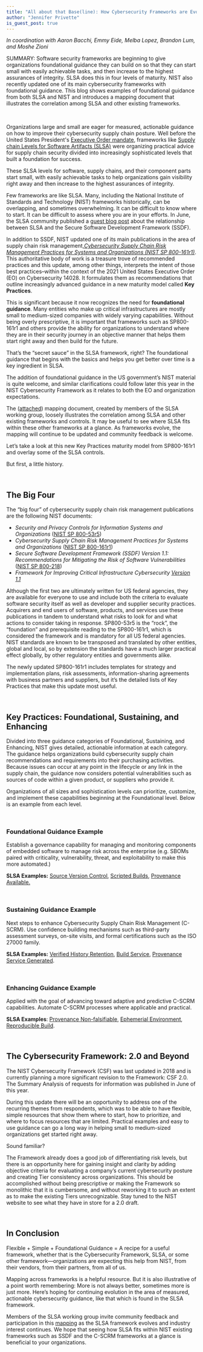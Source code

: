 ```yaml
---
title: "All about that Base(line): How Cybersecurity Frameworks are Evolving with Foundational Guidance"
author: "Jennifer Privette"
is_guest_post: true
---
```


*In coordination with Aaron Bacchi, Emmy Eide, Melba Lopez, Brandon Lum, and Moshe Zioni*

SUMMARY: Software security frameworks are beginning to give organizations foundational guidance they can build on so that they can start small with easily achievable tasks, and then increase to the highest assurances of integrity. SLSA does this in four levels of maturity. NIST also recently updated one of its main cybersecurity frameworks with foundational guidance. This blog shows examples of foundational guidance from both SLSA and NIST and introduces a mapping document that illustrates the correlation among SLSA and other existing frameworks.
<p>&nbsp;</p>

Organizations large and small are eager for measured, actionable guidance on how to improve their cybersecurity supply chain posture. Well before the United States President's [Executive Order mandate](https://www.whitehouse.gov/briefing-room/presidential-actions/2021/05/12/executive-order-on-improving-the-nations-cybersecurity/), frameworks like [Supply chain Levels for Software Artifacts (SLSA)](https://slsa.dev/) were organizing practical advice for supply chain security divided into increasingly sophisticated levels that built a foundation for success.

These SLSA levels for software, supply chains, and their component parts start small, with easily achievable tasks to help organizations gain visibility right away and then increase to the highest assurances of integrity.

Few frameworks are like SLSA. Many, including the National Institute of Standards and Technology (NIST) frameworks historically, can be overlapping, and sometimes overwhelming. It can be difficult to know where to start. It can be difficult to assess where you are in your efforts. In June, the SLSA community published a [guest blog post](2022-06-15-slsa-ssdf.md) about the relationship between SLSA and the Secure Software Development Framework (SSDF).

In addition to SSDF, NIST updated one of its main publications in the area of supply chain risk management,*[Cybersecurity Supply Chain Risk Management Practices for Systems and Organizations (NIST SP 800-161r1)](https://nvlpubs.nist.gov/nistpubs/SpecialPublications/NIST.SP.800-161r1.pdf)*. This authoritative body of work is a treasure trove of recommended practices and this update, among other things,  interprets the intent of those best practices–within the context of the 2021 United States Executive Order (EO) on Cybersecurity 14028. It formulates them as recommendations that outline increasingly advanced guidance in a new maturity model called **Key Practices**.

This is significant because it now recognizes the need for **foundational guidance**. Many entities who make up critical infrastructures are mostly small to medium-sized companies with widely varying capabilities. Without being overly prescriptive, it is important that frameworks such as SP800-161r1 and others provide the ability for organizations to understand where they are in their security journey in an objective manner that helps them start right away and then build for the future.

That’s the “secret sauce” in the SLSA framework, right? The foundational guidance that begins with the basics and helps you get better over time is a key ingredient in SLSA.

The addition of foundational guidance in the US government’s NIST material is quite welcome, and similar clarifications could follow later this year in the NIST Cybersecurity Framework as it relates to both the EO and organization expectations.

The ([attached](https://docs.google.com/spreadsheets/d/1P_xxMlyF5iPV51CqIk8_EhI57aR6wf1Gkrg8sRHBMMQ/edit#gid=0)) mapping document, created by members of the SLSA working group,  loosely illustrates the correlation among SLSA and other existing frameworks and controls. It may be useful to see where SLSA fits within these other frameworks at a glance. As frameworks evolve, the mapping will continue to be updated and community feedback is welcome.

Let’s take a look at this new Key Practices maturity model from SP800-161r1 and overlay some of the SLSA controls.

But first, a little history.
<p>&nbsp;</p>

## The Big Four

The “big four” of cybersecurity supply chain risk management publications are the following NIST documents:

-   *Security and Privacy Controls for Information Systems and Organizations* ([NIST SP 800-53r5](https://csrc.nist.gov/publications/detail/sp/800-53/rev-5/final))
-   *Cybersecurity Supply Chain Risk Management Practices for Systems and Organizations* ([NIST SP 800-161r1](https://nvlpubs.nist.gov/nistpubs/SpecialPublications/NIST.SP.800-161r1.pdf))
-   *Secure Software Development Framework (SSDF) Version 1.1: Recommendations for Mitigating the Risk of Software Vulnerabilities* ([NIST SP 800-218](https://csrc.nist.gov/publications/detail/sp/800-218/final))
-   *Framework for Improving Critical Infrastructure Cybersecurity [Version 1.1](https://www.nist.gov/news-events/news/2018/04/nist-releases-version-11-its-popular-cybersecurity-framework)*

Although the first two are ultimately written for US federal agencies, they are available for everyone to use and include both the criteria to evaluate software security itself as well as developer and supplier security practices. Acquirers and end users of software, products, and services use these publications in tandem to understand what risks to look for and what actions to consider taking in response. SP800-53r5 is the “rock”, the “foundation” and prerequisite reading to the SP800-161r1, which is considered the framework and is mandatory for all US federal agencies. NIST standards are known to be transposed and translated by other entities, global and local, so by extension the standards have a much larger practical effect globally, by other regulatory entities and governments alike.

The newly updated SP800-161r1 includes templates for strategy and implementation plans, risk assessments, information-sharing agreements with business partners and suppliers, but it’s the detailed lists of Key Practices that make this update most useful.
<p>&nbsp;</p>

## Key Practices: Foundational, Sustaining, and Enhancing

Divided into three guidance categories of Foundational, Sustaining, and Enhancing, NIST gives detailed, actionable information at each category.  The guidance helps organizations build cybersecurity supply chain recommendations and requirements into their purchasing activities. Because issues can occur at any point in the lifecycle or any link in the supply chain, the guidance now considers potential vulnerabilities such as sources of code within a given product, or suppliers who provide it.

Organizations of all sizes and sophistication levels can prioritize, customize, and implement these capabilities beginning at the Foundational level. Below is an example from each level.
<p>&nbsp;</p>

### Foundational Guidance Example

Establish a governance capability for managing and monitoring components of embedded software to manage risk across the enterprise (e.g. SBOMs paired with criticality, vulnerability, threat, and exploitability to make this more automated.)

**SLSA Examples:** [Source Version Control](https://slsa.dev/spec/v0.1/requirements#version-controlled), [Scripted Builds](https://slsa.dev/spec/v0.1/requirements#scripted-build), [Provenance Available.](https://slsa.dev/spec/v0.1/requirements#available)
<p>&nbsp;</p>

### Sustaining Guidance Example

Next steps to enhance Cybersecurity Supply Chain Risk Management (C-SCRM). Use confidence building mechanisms such as third-party assessment surveys, on-site visits, and formal certifications such as the ISO 27000 family.

**SLSA Examples:** [Verified History Retention](https://slsa.dev/spec/v0.1/requirements#verified-history), [Build Service](https://slsa.dev/spec/v0.1/requirements#build-service), [Provenance Service Generated](https://slsa.dev/spec/v0.1/requirements#service-generated).
<p>&nbsp;</p>

### Enhancing Guidance Example

Applied with the goal of advancing toward adaptive and predictive C-SCRM capabilities. Automate C-SCRM processes where applicable and practical.

**SLSA Examples**: [Provenance Non-falsifiable](https://slsa.dev/spec/v0.1/requirements#non-falsifiable), [Ephemerial Environment](https://slsa.dev/spec/v0.1/requirements#ephemeral-environment), [Reproducible Build](https://slsa.dev/spec/v0.1/requirements#reproducible).
<p>&nbsp;</p>

## The Cybersecurity Framework: 2.0 and Beyond

The NIST Cybersecurity Framework (CSF) was last updated in 2018 and is currently planning a more significant revision to the Framework: CSF 2.0. The Summary Analysis of requests for information was published in June of this year.

During this update there will be an opportunity to address one of the recurring themes from respondents, which was to be able to have flexible, simple resources that show them where to start, how to prioritize, and where to focus resources that are limited. Practical examples and easy to use guidance can go a long way in helping small to medium-sized organizations get started right away.

Sound familiar?

The Framework already does a good job of differentiating risk levels, but there is an  opportunity here for gaining insight and clarity by adding objective criteria for evaluating a company’s current cybersecurity posture and creating Tier consistency across organizations. This should be accomplished without being prescriptive or making the Framework so monolithic that it is cumbersome, and without reworking it to such an extent as to make the existing Tiers unrecognizable.  Stay tuned to the NIST website to see what they have in store for a 2.0 draft.
<p>&nbsp;</p>

## In Conclusion

Flexible +  Simple + Foundational Guidance = A recipe for a useful framework, whether that is the Cybersecurity Framework, SLSA, or some other framework—organizations are expecting this help from NIST, from their vendors, from their partners, from all of us.

Mapping across frameworks is a helpful resource. But it is also illustrative of a point worth remembering: More is not always better, sometimes more is just more. Here’s hoping for continuing evolution in the area of measured, actionable cybersecurity guidance, like that which is found in the SLSA framework.

Members of the SLSA working group invite community feedback and participation in this [mapping](https://docs.google.com/spreadsheets/d/1P_xxMlyF5iPV51CqIk8_EhI57aR6wf1Gkrg8sRHBMMQ/edit#gid=0) as the SLSA framework evolves and industry interest continues. We hope that seeing how SLSA fits within NIST existing frameworks such as SSDF and the C-SCRM frameworks at a glance is beneficial to your organizations.
